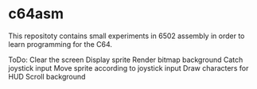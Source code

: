 # c64asm
This repositoty contains small experiments in 6502 assembly in order to learn programming for the C64.

ToDo:
Clear the screen
Display sprite
Render bitmap background
Catch joystick input
Move sprite according to joystick input
Draw characters for HUD
Scroll background

